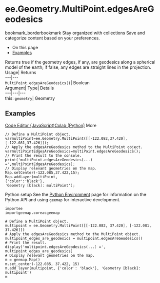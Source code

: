  
#  ee.Geometry.MultiPoint.edgesAreGeodesics 
bookmark_borderbookmark Stay organized with collections  Save and categorize content based on your preferences.
  * On this page
  * [Examples](https://developers.google.com/earth-engine/apidocs/ee-geometry-multipoint-edgesaregeodesics#examples)


Returns true if the geometry edges, if any, are geodesics along a spherical model of the earth; if false, any edges are straight lines in the projection. 
Usage| Returns  
---|---  
`MultiPoint.edgesAreGeodesics()`| Boolean  
Argument| Type| Details  
---|---|---  
this: `geometry`| Geometry  
## Examples
[Code Editor (JavaScript)](https://developers.google.com/earth-engine/apidocs/ee-geometry-multipoint-edgesaregeodesics#code-editor-javascript-sample)[Colab (Python)](https://developers.google.com/earth-engine/apidocs/ee-geometry-multipoint-edgesaregeodesics#colab-python-sample) More
```
// Define a MultiPoint object.
varmultiPoint=ee.Geometry.MultiPoint([[-122.082,37.420],[-122.081,37.426]]);
// Apply the edgesAreGeodesics method to the MultiPoint object.
varmultiPointEdgesAreGeodesics=multiPoint.edgesAreGeodesics();
// Print the result to the console.
print('multiPoint.edgesAreGeodesics(...) =',multiPointEdgesAreGeodesics);
// Display relevant geometries on the map.
Map.setCenter(-122.085,37.422,15);
Map.addLayer(multiPoint,
{'color':'black'},
'Geometry [black]: multiPoint');
```
Python setup
See the [ Python Environment](https://developers.google.com/earth-engine/guides/python_install) page for information on the Python API and using `geemap` for interactive development.
```
importee
importgeemap.coreasgeemap
```
```
# Define a MultiPoint object.
multipoint = ee.Geometry.MultiPoint([[-122.082, 37.420], [-122.081, 37.426]])
# Apply the edgesAreGeodesics method to the MultiPoint object.
multipoint_edges_are_geodesics = multipoint.edgesAreGeodesics()
# Print the result.
display('multipoint.edgesAreGeodesics(...) =', multipoint_edges_are_geodesics)
# Display relevant geometries on the map.
m = geemap.Map()
m.set_center(-122.085, 37.422, 15)
m.add_layer(multipoint, {'color': 'black'}, 'Geometry [black]: multipoint')
m
```

